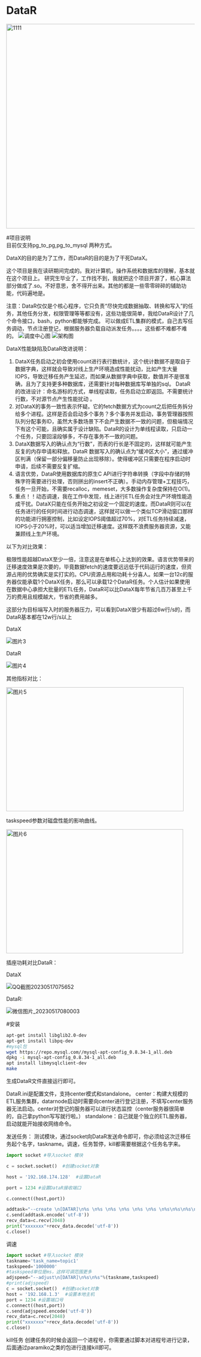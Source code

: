 # DataR
<img width="558" height="546" alt="1111" src="https://github.com/user-attachments/assets/b538b76c-06e8-4d22-9f9e-19cb550343e8" />

#项目说明  
目前仅支持pg_to_pg,pg_to_mysql 两种方式。


DataX的目的是为了工作，而DataR的目的是为了干死DataX。

这个项目是我在读研期间完成的。我对计算机，操作系统和数据库的理解，基本就在这个项目上。
研究生毕业了，工作找不到，我就把这个项目开源了，核心算法部分做成了.so。不好意思，舍不得开出来。其他的都是一些零零碎碎的辅助功能，代码遍地是。

注意：DataR仅仅是个核心程序，它只负责“尽快完成数据抽取、转换和写入”的任务，其他任务分发，权限管理等等都没有，这些功能很简单，我给DataR设计了几个命令接口，bash，python都能够完成。
可以做成ETL集群的模式，自己去写任务调动，节点注册登记，根据服务器负载自动派发任务。。。。这些都不难都不难的。
![调度中心图](https://github.com/user-attachments/assets/f7d48e9e-0f01-4d08-88aa-5fd4d5f27493)
![架构图](https://github.com/user-attachments/assets/d7ae6f33-79bb-461f-9cd8-ba4fd5f7aa06)

DataX性能缺陷及DataR改进说明：
1. DataX任务启动之初会使用count进行表行数统计，这个统计数据不是取自于数据字典，这样就会导致对线上生产环境造成性能扰动，比如产生大量IOPS，导致迁移任务产生延迟，而如果从数据字典中获取，数值并不是很准确，且为了支持更多种数据库，还需要针对每种数据库写单独的sql。  DataR的改进设计：命名游标的方式，单线程读取，任务启动立即返回。不需要统计行数，不对源节点产生性能扰动 。
2. 对DataX的事务一致性表示怀疑。它的fetch数据方式为count之后把任务拆分给多个进程。这样是否会启动多个事务？多个事务并发启动，事务管理器按照队列分配事务ID，虽然大多数场景下不会产生数据不一致的问题，但极端情况下有这个可能，且确实属于设计缺陷。DataR的设计为单线程读取，只启动一个任务，只要回滚段够多，不存在事务不一致的问题。
3. DataX数据写入的确认点为“行数”，而表的行长是不固定的，这样就可能产生反复的内存申请和释放。DataR 数据写入的确认点为“缓冲区大小”，通过缓冲区判满（保留一部分偏移量防止出现移除）。使得缓冲区只需要在程序启动时申请，后续不需要反复扩缩。
4. 语言优势，DataR使用数据库的原生C API进行字符串转换（字段中存储的特殊字符需要进行处理，否则拼出的insert不正确）。手动内存管理+工程技巧，任务一旦开始，不需要recalloc，memeset，大多数操作复杂度保持在O(1)。
5. 重点！！动态调速，我在工作中发现，线上进行ETL任务会对生产环境性能造成干扰。DataX只能在任务开始之初设定一个固定的速度。而DataR则可以在任务进行的任何时间进行动态调速，这样就可以做一个类似TCP滑动窗口那样的功能进行拥塞控制，比如设定IOPS阈值超过70%，对ETL任务持续减速，IOPS小于20%时，可以适当增加迁移速度。这样既不浪费服务器资源，又能兼顾线上生产环境。

以下为对比效果：  

极限性能超越DataX至少一倍，注意这是在单核心上达到的效果。语言优势带来的迁移速度效果是次要的，毕竟数据fetch的速度要远远低于代码运行的速度，但资源占用的优势确实是实打实的。CPU资源占用和功耗十分喜人。如果一台12c的服务器仅能承载1个DataX任务，那么可以承载12个DataR任务。个人估计如果使用在数据中心承担大批量的ETL任务，DataR可以比DataX每年节省几百万甚至上千万的费用且规模越大，节省的费用越多。  

这部分为目标端写入时的服务器压力，可以看到DataX很少有超过6w行/s的，而DataR基本都在12w行/s以上  

DataX  

![图片3](https://github.com/user-attachments/assets/7a28b528-6240-4912-b288-96d6f8b3cf49)  


DataR  

![图片4](https://github.com/user-attachments/assets/bbe16fef-7cc7-4531-9bd4-8a9850d6d238)  



其他指标对比：  

<img width="474" height="331" alt="图片5" src="https://github.com/user-attachments/assets/12fddf2b-0456-4e3c-9cc9-25d3b3a56342" />  



taskspeed参数对磁盘性能的影响曲线。  

<img width="473" height="331" alt="图片6" src="https://github.com/user-attachments/assets/7944bd82-a515-4ab4-b018-527617438d08" />  



插座功耗对比DataR：  

DataX  

![QQ截图20230517075652](https://github.com/user-attachments/assets/7ea38124-f525-4e23-ab89-a9bc9addaebc)  


DataR:  

![微信图片_20230517080003](https://github.com/user-attachments/assets/33ad6eb9-f946-4716-b254-587d9a57c241)  


#安装  

```bash
apt-get install libglib2.0-dev
apt-get install libpq-dev
#mysql包
wget https://repo.mysql.com//mysql-apt-config_0.8.34-1_all.deb
dpkg -i mysql-apt-config_0.8.34-1_all.deb
apt install libmysqlclient-dev
make
```
生成DataR文件直接运行即可。

DataR.ini是配置文件，支持center模式和standalone。
center：构建大规模的ETL服务集群，datarnode启动时需要向center进行登记注册，不填写center服务器无法启动。center对登记的服务器可以进行状态监控（center服务器很简单的，自己拿python写写就行啦。）
standalone：自己就是个独立的ETL服务器，启动就能开始接收网络命令。

发送任务：
测试模块，通过socket向DataR发送命令即可，你必须给这次迁移任务起个名字，taskname。调速，任务暂停，kill都需要根据这个任务名字来。
 ```python
import socket #导入socket 模块

c = socket.socket()  #创建socket对象

host = '192.168.174.128'  #设置DataR

port = 1234 #设置DataR接收端口

c.connect((host,port))

addtask="--create \n[DATAR]\n%s \n%s \n%s \n%s \n%s \n%s \n%s\n%s\n%s\n%s \n%s"%('taskname=topic1','sourcehost=192.168.1.68' ,'sourcedbname=postgres' ,\'sourceuser=postgres' ,'sourcepassword=postgres' ,'pumpsql=select * from M_table ','taskspeed=0', 'row_size=1','max_tuple_size=1','parallel_thread_per_task=10','send_buffer_size=20480')
c.send(addtask.encode('utf-8'))
recv_data=c.recv(2048)
print("xxxxxxx"+recv_data.decode('utf-8'))
c.close()
```

调速
```python
import socket #导入socket 模块
taskname='task_name=topic1'
taskspeed='1000000'
#taskspeed单位是ms，这样可调范围更多
adjspeed="--adjust\n[DATAR]\n%s\n%s"%(taskname,taskspeed)
#print(adjspeed)
c = socket.socket()  #创建socket对象
host = '192.168.1.3'  #设置本地主机
port = 1234 #设置端口号
c.connect((host,port))
c.send(adjspeed.encode('utf-8'))
recv_data=c.recv(2048)
print("xxxxxxx"+recv_data.decode('utf-8'))
c.close()
```
kill任务
创建任务的时候会返回一个进程号，你需要通过脚本对进程号进行记录，后面通过paramiko之类的包进行连接kill即可。
